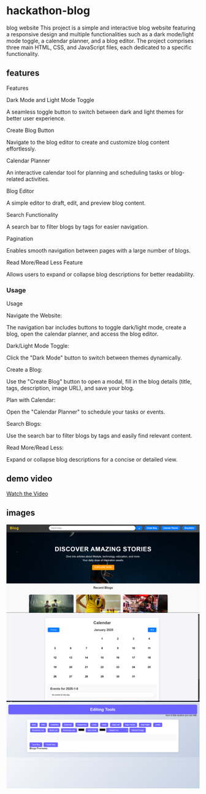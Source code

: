 # hackathon-blog
blog website
This project is a simple and interactive blog website featuring a responsive design and multiple functionalities such as a dark mode/light mode toggle, a calendar planner, and a blog editor. The project comprises three main HTML, CSS, and JavaScript files, each dedicated to a specific functionality.
## features
Features

Dark Mode and Light Mode Toggle

A seamless toggle button to switch between dark and light themes for better user experience.

Create Blog Button

Navigate to the blog editor to create and customize blog content effortlessly.

Calendar Planner

An interactive calendar tool for planning and scheduling tasks or blog-related activities.

Blog Editor

A simple editor to draft, edit, and preview blog content.

Search Functionality

A search bar to filter blogs by tags for easier navigation.

Pagination

Enables smooth navigation between pages with a large number of blogs.

Read More/Read Less Feature

Allows users to expand or collapse blog descriptions for better readability.
### Usage
Usage

Navigate the Website:

The navigation bar includes buttons to toggle dark/light mode, create a blog, open the calendar planner, and access the blog editor.

Dark/Light Mode Toggle:

Click the "Dark Mode" button to switch between themes dynamically.

Create a Blog:

Use the "Create Blog" button to open a modal, fill in the blog details (title, tags, description, image URL), and save your blog.

Plan with Calendar:

Open the "Calendar Planner" to schedule your tasks or events.

Search Blogs:

Use the search bar to filter blogs by tags and easily find relevant content.

Read More/Read Less:

Expand or collapse blog descriptions for a concise or detailed view.
## demo video
[Watch the Video](prev.mp4)
## images
![homet](home.png)
![calender](calender.png)
![editor](editor.png)


